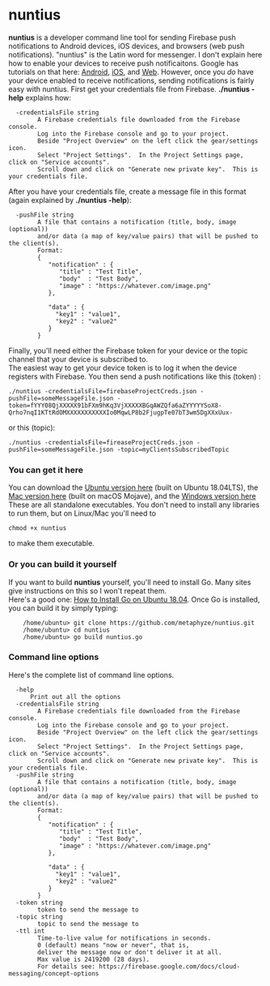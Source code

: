 # nuntius
<b>nuntius</b> is a developer command line tool for sending Firebase push notifications to Android devices,
iOS devices, and browsers (web push notifications).  "nuntius" is the Latin word for messenger.  I don't explain here how to 
enable your devices to receive push notificaitons.  Google has tutorials on that here: [Android](https://firebase.google.com/docs/cloud-messaging/android/client),
[iOS](https://firebase.google.com/docs/cloud-messaging/ios/client), and [Web](https://firebase.google.com/docs/cloud-messaging/js/client).
However, once you <em>do</em> have your device enabled to receive notifications, sending notifications is fairly easy with nuntius.
First get your credentials file from Firebase.  <b>./nuntius -help</b> explains how:
```
  -credentialsFile string
    	A Firebase credentials file downloaded from the Firebase console.
    	Log into the Firebase console and go to your project. 
    	Beside "Project Overview" on the left click the gear/settings icon.  
    	Select "Project Settings".  In the Project Settings page, click on "Service accounts".  
    	Scroll down and click on "Generate new private key".  This is your credentials file.
```
After you have your credentials file, create a message file in this format (again explained by <b>./nuntius -help</b>):
```
  -pushFile string
    	A file that contains a notification (title, body, image (optional)) 
    	and/or data (a map of key/value pairs) that will be pushed to the client(s). 
    	Format:
    	{
    	   "notification" : { 
    	      "title" : "Test Title",
    	      "body"  : "Test Body",
    	      "image" : "https://whatever.com/image.png"
    	   },  
    	
    	   "data" : { 
    	     "key1" : "value1",
    	     "key2" : "value2"
    	   }   
    	}
```

Finally, you'll need either the Firebase token for your device or the topic channel that your device is subscribed to.  
The easiest way to get your device token is to log it when the device registers with Firebase. You then send a push notifications like this (token)
:
```
./nuntius -credentialsFile=firebaseProjectCreds.json -pushFile=someMessageFile.json -token=fYYY08QjXXXXX91bFXm9hKq3VjXXXXXBGqAWZQfa6aZYYYYYSoX8-Qrho7nqI1KTtRdOMXXXXXXXXXXXIo0MqwLP8b2FjugpTe07bT3wm5DgXXxUux-
```
or this (topic):
```
./nuntius -credentialsFile=fireaseProjectCreds.json -pushFile=someMessageFile.json -topic=myClientsSubscribedTopic
```
### You can get it here
You can download the [Ubuntu version here](https://metaphyze-public.s3.amazonaws.com/tarry/releases/1.0/ubuntu/tarry) (built on Ubuntu 18.04LTS), the [Mac version here](https://metaphyze-public.s3.amazonaws.com/tarry/releases/1.0/macos/tarry) (built on macOS Mojave), and the [Windows version here](https://metaphyze-public.s3.amazonaws.com/tarry/releases/1.0/windows/tarry.exe)  These are all standalone executables.  You don't need to install any libraries to run them, but on Linux/Mac you'll need to 
```
chmod +x nuntius
```
to make them executable.

### Or you can build it yourself
If you want to build <b>nuntius</b> yourself, you'll need to install Go.  Many sites give instructions on this so I won't repeat them.  
Here's a good one: [How to Install Go on Ubuntu 18.04](https://linuxize.com/post/how-to-install-go-on-ubuntu-18-04/).
Once Go is installed, you can build it by simply typing:

```
    /home/ubuntu> git clone https://github.com/metaphyze/nuntius.git
    /home/ubuntu> cd nuntius
    /home/ubuntu> go build nuntius.go
```


### Command line options
Here's the complete list of command line options.  
```
  -help 
      Print out all the options
  -credentialsFile string
    	A Firebase credentials file downloaded from the Firebase console.
    	Log into the Firebase console and go to your project. 
    	Beside "Project Overview" on the left click the gear/settings icon.  
    	Select "Project Settings".  In the Project Settings page, click on "Service accounts".  
    	Scroll down and click on "Generate new private key".  This is your credentials file.
  -pushFile string
    	A file that contains a notification (title, body, image (optional)) 
    	and/or data (a map of key/value pairs) that will be pushed to the client(s). 
    	Format:
    	{
    	   "notification" : { 
    	      "title" : "Test Title",
    	      "body"  : "Test Body",
    	      "image" : "https://whatever.com/image.png"
    	   },  
    	
    	   "data" : { 
    	     "key1" : "value1",
    	     "key2" : "value2"
    	   }   
    	}
  -token string
    	token to send the message to
  -topic string
    	topic to send the message to
  -ttl int
    	Time-to-live value for notifications in seconds.
    	0 (default) means "now or never", that is,
    	deliver the message now or don't deliver it at all.
    	Max value is 2419200 (28 days).
    	For details see: https://firebase.google.com/docs/cloud-messaging/concept-options
```
